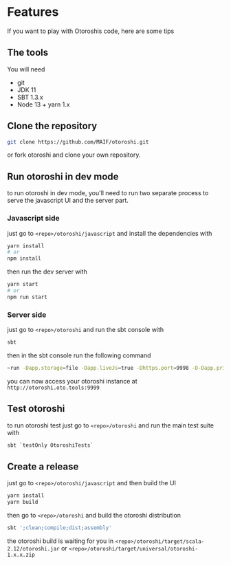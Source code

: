 # Features 

If you want to play with Otoroshis code, here are some tips

## The tools

You will need

* git
* JDK 11
* SBT 1.3.x
* Node 13 + yarn 1.x

## Clone the repository

```sh
git clone https://github.com/MAIF/otoroshi.git
```

or fork otoroshi and clone your own repository.

## Run otoroshi in dev mode

to run otoroshi in dev mode, you'll need to run two separate process to serve the javascript UI and the server part.

### Javascript side

just go to `<repo>/otoroshi/javascript` and install the dependencies with

```sh
yarn install
# or
npm install
```

then run the dev server with

```sh
yarn start
# or
npm run start
```

### Server side

just go to `<repo>/otoroshi` and run the sbt console with 

```sh
sbt
```

then in the sbt console run the following command

```sh
~run -Dapp.storage=file -Dapp.liveJs=true -Dhttps.port=9998 -D-Dapp.privateapps.port=9999 -Dapp.adminPassword=password -Dapp.domain=oto.tools -Dplay.server.https.engineProvider=ssl.DynamicSSLEngineProvider -Dapp.events.maxSize=0
```

you can now access your otoroshi instance at `http://otoroshi.oto.tools:9999`

## Test otoroshi

to run otoroshi test just go to `<repo>/otoroshi` and run the main test suite with

```sh
sbt `testOnly OtoroshiTests`
```

## Create a release

just go to `<repo>/otoroshi/javascript` and then build the UI

```sh
yarn install
yarn build
```

then go to `<repo>/otoroshi` and build the otoroshi distribution

```sh
sbt ';clean;compile;dist;assembly'
```

the otoroshi build is waiting for you in `<repo>/otoroshi/target/scala-2.12/otoroshi.jar` or `<repo>/otoroshi/target/universal/otoroshi-1.x.x.zip`

